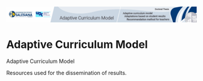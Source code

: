 ![ACM](Images/image1.jpg)

# Adaptive Curriculum Model
Adaptive Curriculum Model

Resources used for the dissemination of results.

